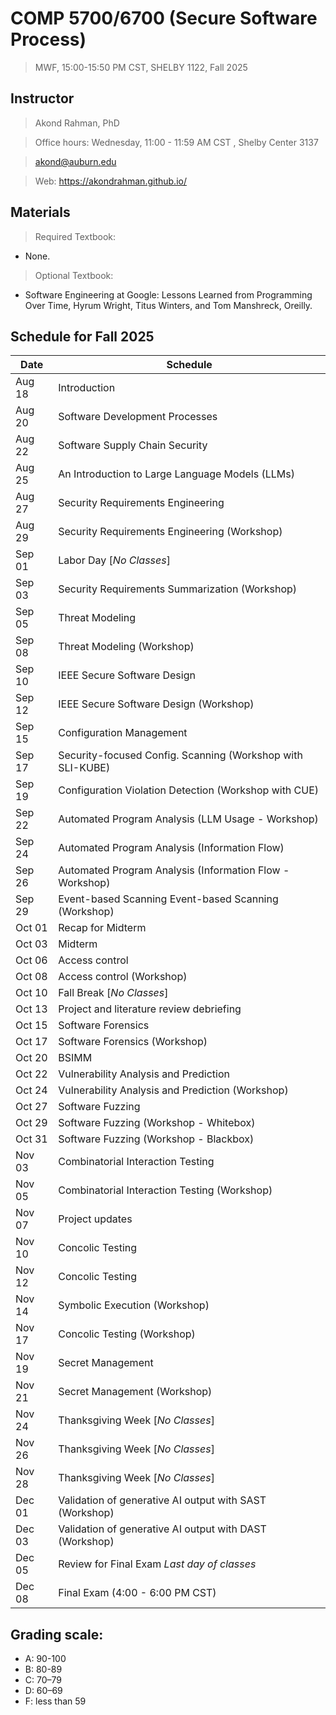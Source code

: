# COMP 5700/6700 (Secure Software Process) 
> MWF, 15:00-15:50 PM CST, SHELBY 1122, Fall 2025 

## Instructor 

> Akond Rahman, PhD 

> Office hours: Wednesday, 11:00 - 11:59 AM CST , Shelby Center 3137

> akond@auburn.edu 

> Web: https://akondrahman.github.io/ 




## Materials 

> Required Textbook: 
- None. 

> Optional Textbook:  
- Software Engineering at Google: Lessons Learned from Programming Over Time, Hyrum Wright, Titus Winters, and Tom Manshreck, Oreilly.    



## Schedule for Fall 2025 


| Date    |  Schedule                                                         |
|---------|-------------------------------------------------------------------|
| Aug 18  | Introduction                                                      |
| Aug 20  | Software Development Processes                                    |
| Aug 22  | Software Supply Chain Security                                    |
| Aug 25  | An Introduction to Large Language Models (LLMs)                   |
| Aug 27  | Security Requirements Engineering                                 |
| Aug 29  | Security Requirements Engineering (Workshop)                      |
| Sep 01  | Labor Day [*No Classes*]                                          |
| Sep 03  | Security Requirements Summarization (Workshop)                    |
| Sep 05  | Threat Modeling                                                   |
| Sep 08  | Threat Modeling  (Workshop)                                       |
| Sep 10  | IEEE Secure Software Design                                       |
| Sep 12  | IEEE Secure Software Design (Workshop)                            |
| Sep 15  | Configuration Management                                          |
| Sep 17  | Security-focused Config. Scanning (Workshop with SLI-KUBE)        |
| Sep 19  | Configuration Violation Detection (Workshop with CUE)             |
| Sep 22  | Automated Program Analysis (LLM Usage - Workshop)                 |
| Sep 24  | Automated Program Analysis (Information Flow)                     |
| Sep 26  | Automated Program Analysis (Information Flow - Workshop)          |
| Sep 29  | Event-based Scanning Event-based Scanning (Workshop)              |
| Oct 01  | Recap for Midterm                                                 |  
| Oct 03  | Midterm                                                           |                                              
| Oct 06  | Access control                                                    |                 
| Oct 08  | Access control (Workshop)                                         |
| Oct 10  | Fall Break [*No Classes*]                                         |
| Oct 13  | Project and literature review debriefing                          |
| Oct 15  | Software Forensics                                                |
| Oct 17  | Software Forensics (Workshop)                                     |
| Oct 20  | BSIMM                                                             |
| Oct 22  | Vulnerability Analysis and Prediction                             |
| Oct 24  | Vulnerability Analysis and Prediction   (Workshop)                |     
| Oct 27  | Software Fuzzing                                                  |
| Oct 29  | Software Fuzzing (Workshop - Whitebox)                            |
| Oct 31  | Software Fuzzing  (Workshop - Blackbox)                           |
| Nov 03  | Combinatorial Interaction Testing                                 |
| Nov 05  | Combinatorial Interaction Testing  (Workshop)                     |
| Nov 07  | Project updates                                                   |
| Nov 10  | Concolic Testing                                                  |
| Nov 12  | Concolic Testing                                                  |
| Nov 14  | Symbolic Execution (Workshop)                                     |
| Nov 17  | Concolic Testing (Workshop)                                       |
| Nov 19  | Secret Management                                                 |
| Nov 21  | Secret Management (Workshop)                                      |
| Nov 24  | Thanksgiving Week [*No Classes*]                                  |
| Nov 26  | Thanksgiving Week [*No Classes*]                                  |
| Nov 28  | Thanksgiving Week [*No Classes*]                                  |
| Dec 01  | Validation of generative AI output with SAST (Workshop)           |
| Dec 03  | Validation of generative AI output with DAST (Workshop)           |
| Dec 05  | Review for Final Exam *Last day of classes*                       |
| Dec 08  | Final Exam (4:00 - 6:00 PM CST)                                   |

 


## Grading scale: 
  - A: 90-100 
  - B: 80-89 
  - C: 70–79 
  - D: 60–69
  - F: less than 59



